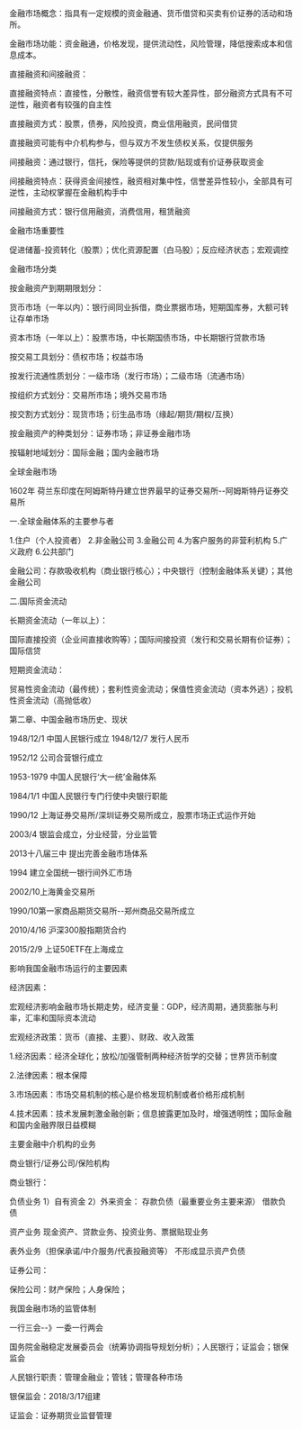 金融市场概念：指具有一定规模的资金融通、货币借贷和买卖有价证券的活动和场所。

金融市场功能：资金融通，价格发现，提供流动性，风险管理，降低搜索成本和信息成本。



直接融资和间接融资：

直接融资特点：直接性，分散性，融资信誉有较大差异性，部分融资方式具有不可逆性，融资者有较强的自主性

直接融资方式：股票，债券，风险投资，商业信用融资，民间借贷

直接融资可能有中介机构参与，但与双方不发生债权关系，仅提供服务

间接融资：通过银行，信托，保险等提供的贷款/贴现或有价证券获取资金

间接融资特点：获得资金间接性，融资相对集中性，信誉差异性较小，全部具有可逆性，主动权掌握在金融机构手中

间接融资方式：银行信用融资，消费信用，租赁融资



金融市场重要性

促进储蓄-投资转化（股票）；优化资源配置（白马股）；反应经济状态；宏观调控



金融市场分类

按金融资产到期期限划分：

货币市场（一年以内）：银行间同业拆借，商业票据市场，短期国库券，大额可转让存单市场

资本市场（一年以上）：股票市场，中长期国债市场，中长期银行贷款市场

按交易工具划分：债权市场；权益市场

按发行流通性质划分：一级市场（发行市场）；二级市场（流通市场）

按组织方式划分：交易所市场；境外交易市场

按交割方式划分：现货市场；衍生品市场（缘起/期货/期权/互换）

按金融资产的种类划分：证券市场；非证券金融市场

按辐射地域划分：国际金融；国内金融市场



全球金融市场

1602年 荷兰东印度在阿姆斯特丹建立世界最早的证券交易所--阿姆斯特丹证券交易所

一.全球金融体系的主要参与者

1.住户（个人投资者）	2.非金融公司	3.金融公司	4.为客户服务的非营利机构	5.广义政府	6.公共部门

金融公司：存款吸收机构（商业银行核心）；中央银行（控制金融体系关键）；其他金融公司

二.国际资金流动

长期资金流动（一年以上）：

国际直接投资（企业间直接收购等）；国际间接投资（发行和交易长期有价证券）；国际信贷

短期资金流动：

贸易性资金流动（最传统）；套利性资金流动；保值性资金流动（资本外逃）；投机性资金流动（高抛低收）



第二章、中国金融市场历史、现状

1948/12/1 中国人民银行成立 1948/12/7 发行人民币

1952/12 公司合营银行成立

1953-1979 中国人民银行‘大一统’金融体系

1984/1/1 中国人民银行专门行使中央银行职能

1990/12	上海证券交易所/深圳证券交易所成立，股票市场正式运作开始

2003/4	银监会成立，分业经营，分业监管

2013十八届三中 提出完善金融市场体系

1994 建立全国统一银行间外汇市场

2002/10上海黄金交易所

1990/10第一家商品期货交易所--郑州商品交易所成立

2010/4/16 沪深300股指期货合约

2015/2/9 上证50ETF在上海成立



影响我国金融市场运行的主要因素

经济因素：

宏观经济影响金融市场长期走势，经济变量：GDP，经济周期，通货膨胀与利率，汇率和国际资本流动

宏观经济政策：货币（直接、主要）、财政、收入政策

1.经济因素：经济全球化；放松/加强管制两种经济哲学的交替；世界货币制度

2.法律因素：根本保障

3.市场因素：市场交易机制的核心是价格发现机制或者价格形成机制

4.技术因素：技术发展刺激金融创新；信息披露更加及时，增强透明性；国际金融和国内金融界限日益模糊

主要金融中介机构的业务

商业银行/证券公司/保险机构

商业银行：

负债业务	1）自有资金	2）外来资金： 存款负债（最重要业务主要来源） 借款负债

资产业务	现金资产、贷款业务、投资业务、票据贴现业务

表外业务（担保承诺/中介服务/代表投融资等）	不形成显示资产负债

证券公司：

保险公司：财产保险；人身保险；

我国金融市场的监管体制

一行三会--》一委一行两会

国务院金融稳定发展委员会（统筹协调指导规划分析）；人民银行；证监会；银保监会

人民银行职责：管理金融业；管钱；管理各种市场

银保监会：2018/3/17组建	

证监会：证券期货业监督管理